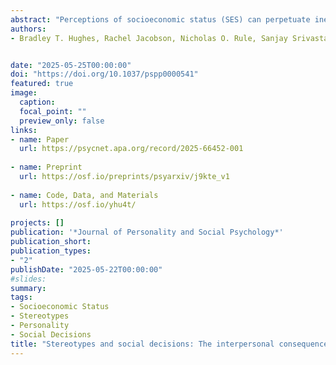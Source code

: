 ```yaml
---
abstract: "Perceptions of socioeconomic status (SES) can perpetuate inequality by influencing interpersonal interactions in ways that disadvantage people with low SES. Indeed, lab studies have provided evidence that people can detect others’ SES and that they may use this information to apply stereotypes that influence interpersonal decisions. Here, we examine how SES and SES-based stereotypes affect real-world social interactions between people from a socioeconomically diverse population. We used the computer-mediated online round-robin method to facilitate interactions among 297 participants from across the U.S. Participants completed a series of dyadic interactions with other participants in virtual rooms in which they discussed a recent negative consumer experience. After each interaction, they judged the interaction partner’s SES, personality traits, and credibility of their consumer experience. Results showed that people perceived SES with moderate accuracy in the interactions, which elicited negative interpersonal stereotypes of low-SES individuals for all 12 of the personality traits measured. People also preferred to affiliate with others with high SES, had more sympathy for them, and found their experiences more credible. SES-based interpersonal stereotypes about personality traits mediated these associations. The perception of SES in real- time interactions thus appears to activate stereotypes that guide social judgments, supporting the hypothesis that interpersonal effects contribute to economic inequality."
authors:
- Bradley T. Hughes, Rachel Jacobson, Nicholas O. Rule, Sanjay Srivastava


date: "2025-05-25T00:00:00"
doi: "https://doi.org/10.1037/pspp0000541"
featured: true
image:
  caption: 
  focal_point: ""
  preview_only: false
links:
- name: Paper
  url: https://psycnet.apa.org/record/2025-66452-001
  
- name: Preprint
  url: https://osf.io/preprints/psyarxiv/j9kte_v1
  
- name: Code, Data, and Materials
  url: https://osf.io/yhu4t/
  
projects: []
publication: '*Journal of Personality and Social Psychology*'
publication_short:
publication_types:
- "2"
publishDate: "2025-05-22T00:00:00"
#slides: 
summary: 
tags:
- Socioeconomic Status
- Stereotypes
- Personality
- Social Decisions
title: "Stereotypes and social decisions: The interpersonal consequences of socioeconomic status"
---
```


